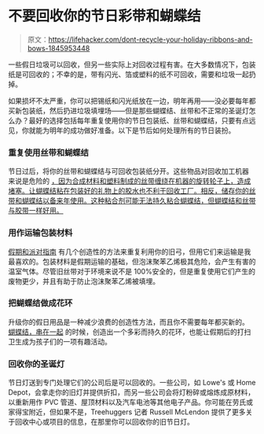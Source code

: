 # 不要回收你的节日彩带和蝴蝶结

> 原文：<https://lifehacker.com/dont-recycle-your-holiday-ribbons-and-bows-1845953448>

一些假日垃圾可以回收，但另一些实际上对回收过程有害。在大多数情况下，包装纸是可回收的；不幸的是，带有闪光、箔或塑料的纸不可回收，需要和垃圾一起扔掉。



如果损坏不太严重，你可以把锡纸和闪光纸放在一边，明年再用——没必要每年都买新包装纸，然后扔进垃圾填埋场——但是那些蝴蝶结、丝带和不正常的圣诞灯怎么办？最好的选择包括每年重复使用你的节日包装纸、丝带和蝴蝶结，只要有点远见，你就能为明年的成功做好准备。以下是节后如何处理所有的节日装扮。

### 重复使用丝带和蝴蝶结

节日过后，将你的丝带和蝴蝶结与可回收包装纸分开。这些物品对回收加工机器 来说是危险的 [，因为合成材料和塑料制成的丝带缠绕在机器的旋转轮子上，造成堵塞。让蝴蝶结粘在包装好的礼物上的胶水也不利于回收工厂。相反，储存你的丝带和蝴蝶结以备来年使用。这种粘合剂可能无法持久粘合蝴蝶结，但蝴蝶结和丝带与胶带一样好用。](https://www.usatoday.com/story/tech/news/2017/12/20/dont-recycle-bow-sloppy-christmas-recycling-can-send-all-your-efforts-landfill/963415001/)

### 用作运输包装材料

[假期和派对指南](https://holidays.thefuntimesguide.com/leftover_wrapping_paper/) 有几个创造性的方法来重复利用你的旧弓，但用它们来运输是我最喜欢的。包装材料是假期运输的基础，但泡沫聚苯乙烯极其危险，会产生有害的温室气体。尽管旧丝带对于环境来说不是 100%安全的，但是重复使用它们产生的废物更少，并且有助于防止泡沫聚苯乙烯被填埋。

### 把蝴蝶结做成花环

升级你的假日用品是一种减少浪费的创造性方法，而且你不需要每年都买新的。 [蝴蝶结，串在一起](https://www.ourthriftyideas.com/2019/11/diy-christmas-ribbon-garland-tutorial.html) 的时候，创造出一个多彩而持久的花环，也能让假期后的打扫卫生成为孩子们的一项有趣活动。

### 回收你的圣诞灯

节日灯送到专门处理它们的公司后是可以回收的。一些公司，如 Lowe's 或 Home Depot，会拿走你的旧灯并提供折扣，而另一些公司会将灯粉碎或熔炼成原材料，以重新用作 PVC 管道、屋顶材料以及汽车电池等其他电子产品。你可能在劳氏或家得宝附近，但如果不是，Treehuggers 记者 Russell McLendon 提供了更多关于回收中心或项目的信息，在那里你可以回收你的旧节日灯。